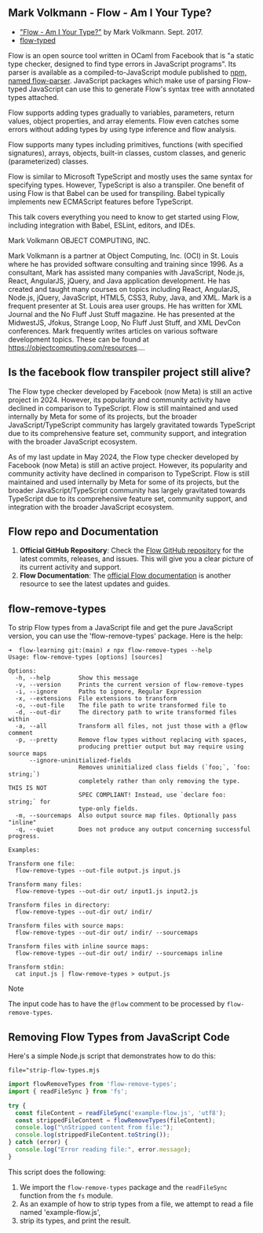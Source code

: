 ## Mark Volkmann - Flow - Am I Your Type?

* ["Flow - Am I Your Type?"](https://www.youtube.com/watch?v=Eti6_bSRgHU&t=304s)  by Mark Volkmann. Sept. 2017.
* [flow-typed](https://flow-typed.github.io/flow-typed/#/?id=flow-typed)

Flow is an open source tool written in OCaml from Facebook that is "a static type checker, designed to find type errors in JavaScript programs". Its parser is available as a compiled-to-JavaScript module published to [npm, named flow-parser](https://www.npmjs.com/package/flow-parser). JavaScript packages which make use of parsing Flow-typed JavaScript can use this to generate Flow's syntax tree with annotated types attached.

Flow supports adding types gradually to variables, parameters, return values, object properties, and array elements. Flow even catches some errors without adding types by using type inference and flow analysis.

Flow supports many types including primitives, functions (with specified signatures), arrays, objects, built-in classes, custom classes, and generic (parameterized) classes.

Flow is similar to Microsoft TypeScript and mostly uses the same syntax for specifying types. However, TypeScript is also a transpiler. One benefit of using Flow is that Babel can be used for transpiling. Babel typically implements new ECMAScript features before TypeScript.

This talk covers everything you need to know to get started using Flow, including integration with Babel, ESLint, editors, and IDEs.

Mark Volkmann
OBJECT COMPUTING, INC.

Mark Volkmann is a partner at Object Computing, Inc. (OCI) in St. Louis where he has provided software consulting and training since 1996. As a consultant, Mark has assisted many companies with JavaScript, Node.js, React, AngularJS, jQuery, and Java application development. He has created and taught many courses on topics including React, AngularJS, Node.js, jQuery, JavaScript, HTML5, CSS3, Ruby, Java, and XML. Mark is a frequent presenter at St. Louis area user groups. He has written for XML Journal and the No Fluff Just Stuff magazine. He has presented at the MidwestJS, Jfokus, Strange Loop, No Fluff Just Stuff, and XML DevCon conferences. Mark frequently writes articles on various software development topics. These can be found at https://objectcomputing.com/resources....


## Is the facebook flow transpiler project still alive? 

The Flow type checker developed by Facebook (now Meta) is still an active project in 2024. However, its popularity and community activity have declined in comparison to TypeScript. Flow is still maintained and used internally by Meta for some of its projects, but the broader JavaScript/TypeScript community has largely gravitated towards TypeScript due to its comprehensive feature set, community support, and integration with the broader JavaScript ecosystem.


As of my last update in May 2024, the Flow type checker developed by Facebook (now Meta) is still an active project. However, its popularity and community activity have declined in comparison to TypeScript. Flow is still maintained and used internally by Meta for some of its projects, but the broader JavaScript/TypeScript community has largely gravitated towards TypeScript due to its comprehensive feature set, community support, and integration with the broader JavaScript ecosystem.

## Flow repo and Documentation

1. **Official GitHub Repository**: Check the [Flow GitHub repository](https://github.com/facebook/flow) for the latest commits, releases, and issues. This will give you a clear picture of its current activity and support.
2. **Flow Documentation**: The [official Flow documentation](https://flow.org/) is another resource to see the latest updates and guides.


## flow-remove-types


To strip Flow types from a JavaScript file and get the pure JavaScript version, you can use the 'flow-remove-types' package. 
Here is the help:

```
➜  flow-learning git:(main) ✗ npx flow-remove-types --help        
Usage: flow-remove-types [options] [sources] 

Options:
  -h, --help        Show this message
  -v, --version     Prints the current version of flow-remove-types
  -i, --ignore      Paths to ignore, Regular Expression
  -x, --extensions  File extensions to transform
  -o, --out-file    The file path to write transformed file to
  -d, --out-dir     The directory path to write transformed files within
  -a, --all         Transform all files, not just those with a @flow comment
  -p, --pretty      Remove flow types without replacing with spaces, 
                    producing prettier output but may require using source maps
      --ignore-uninitialized-fields
                    Removes uninitialized class fields (`foo;`, `foo: string;`)
                    completely rather than only removing the type. THIS IS NOT
                    SPEC COMPLIANT! Instead, use `declare foo: string;` for
                    type-only fields.
  -m, --sourcemaps  Also output source map files. Optionally pass "inline"
  -q, --quiet       Does not produce any output concerning successful progress.

Examples:

Transform one file:
  flow-remove-types --out-file output.js input.js

Transform many files:
  flow-remove-types --out-dir out/ input1.js input2.js

Transform files in directory:
  flow-remove-types --out-dir out/ indir/

Transform files with source maps:
  flow-remove-types --out-dir out/ indir/ --sourcemaps

Transform files with inline source maps:
  flow-remove-types --out-dir out/ indir/ --sourcemaps inline

Transform stdin:
  cat input.js | flow-remove-types > output.js
```
> [!NOTE]
> The input code has to have the `@flow` comment to be processed by `flow-remove-types`.

## Removing Flow Types from JavaScript Code

Here's a simple Node.js script that demonstrates how to do this:

`file="strip-flow-types.mjs`
```javascript
import flowRemoveTypes from 'flow-remove-types';
import { readFileSync } from 'fs';

try {
  const fileContent = readFileSync('example-flow.js', 'utf8');
  const strippedFileContent = flowRemoveTypes(fileContent);
  console.log("\nStripped content from file:");
  console.log(strippedFileContent.toString());
} catch (error) {
  console.log("Error reading file:", error.message);
}
```

This script does the following:

1. We import the `flow-remove-types` package and the `readFileSync` function from the `fs` module.
2. As an example of how to strip types from a file, we attempt to read a file named 'example-flow.js', 
3. strip its types, and print the result. 
